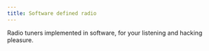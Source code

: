 ```yaml
---
title: Software defined radio
---
```

Radio tuners implemented in software, for your
listening and hacking pleasure.
